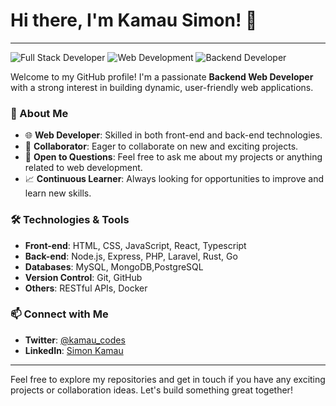 # Hi there, I'm Kamau Simon! 👋

---

![Full Stack Developer](https://img.shields.io/badge/-Full%20Stack%20Developer-4A90E2?style=flat-square&logo=codeigniter&logoColor=white)
![Web Development](https://img.shields.io/badge/-Web%20Development-28A745?style=flat-square&logo=react&logoColor=white)
![Backend Developer](https://img.shields.io/badge/-backend%20developer?style=flat-square&logo=rust&logoColor=7D2957&logoSize=auto&label=backend%20developer&labelColor=E81517&color=4B297D
)

Welcome to my GitHub profile! I'm a passionate **Backend Web Developer** with a strong interest in building dynamic, user-friendly web applications.

### 🚀 About Me

- 🌐 **Web Developer**: Skilled in both front-end and back-end technologies.
- 🤝 **Collaborator**: Eager to collaborate on new and exciting projects.
- 💬 **Open to Questions**: Feel free to ask me about my projects or anything related to web development.
- 📈 **Continuous Learner**: Always looking for opportunities to improve and learn new skills.

### 🛠️ Technologies & Tools

- **Front-end**: HTML, CSS, JavaScript, React, Typescript
- **Back-end**: Node.js, Express, PHP, Laravel, Rust, Go
- **Databases**: MySQL, MongoDB,PostgreSQL
- **Version Control**: Git, GitHub
- **Others**: RESTful APIs, Docker

### 📫 Connect with Me

- **Twitter**: [@kamau_codes](https://twitter.com/kamau_codes)
- **LinkedIn**: [Simon Kamau](https://www.linkedin.com/in/simon-kamau-codes)

---

Feel free to explore my repositories and get in touch if you have any exciting projects or collaboration ideas. Let's build something great together!


